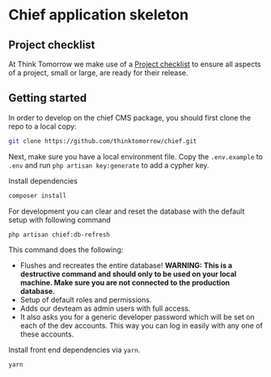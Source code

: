 #  Chief application skeleton

## Project checklist
At Think Tomorrow we make use of a [Project checklist](https://github.com/thinktomorrow/chief-launch-checklist) to ensure all aspects of a project, small or large, are ready for their release.

## Getting started
In order to develop on the chief CMS package, you should first clone the repo to a local copy:
```bash
git clone https://github.com/thinktomorrow/chief.git
```

Next, make sure you have a local environment file. Copy the `.env.example` to `.env` and run `php artisan key:generate` to add a cypher key.

Install dependencies
```bash
composer install
```

For development you can clear and reset the database with the default setup with following command
```bash
php artisan chief:db-refresh
```
This command does the following:
- Flushes and recreates the entire database! **WARNING: This is a destructive command and should only to be used on your local machine. Make sure you are not connected to the production database.**
- Setup of default roles and permissions.
- Adds our devteam as admin users with full access.
- It also asks you for a generic developer password which will be set on each of the dev accounts. This way you can log in easily with any one of these accounts.

Install front end dependencies via `yarn`.
```bash
yarn
```



